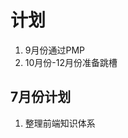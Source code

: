 
# 计划

1. 9月份通过PMP
2. 10月份-12月份准备跳槽

## 7月份计划

1. 整理前端知识体系


<!--stackedit_data:
eyJoaXN0b3J5IjpbLTY1NTkxMjRdfQ==
-->